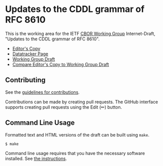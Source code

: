 # Updates to the CDDL grammar of RFC 8610

This is the working area for the IETF [CBOR Working Group](https://datatracker.ietf.org/wg/cbor/documents/) Internet-Draft, "Updates to the CDDL grammar of RFC 8610".

* [Editor's Copy](https://cbor-wg.github.io/update-8610-grammar/#go.draft-ietf-cbor-update-8610-grammar.html)
* [Datatracker Page](https://datatracker.ietf.org/doc/draft-ietf-cbor-update-8610-grammar)
* [Working Group Draft](https://datatracker.ietf.org/doc/html/draft-ietf-cbor-update-8610-grammar)
* [Compare Editor's Copy to Working Group Draft](https://cbor-wg.github.io/update-8610-grammar/#go.draft-ietf-cbor-update-8610-grammar.diff)


## Contributing

See the
[guidelines for contributions](https://github.com/cbor-wg/update-8610-grammar/blob/main/CONTRIBUTING.md).

Contributions can be made by creating pull requests.
The GitHub interface supports creating pull requests using the Edit (✏) button.


## Command Line Usage

Formatted text and HTML versions of the draft can be built using `make`.

```sh
$ make
```

Command line usage requires that you have the necessary software installed.  See
[the instructions](https://github.com/martinthomson/i-d-template/blob/main/doc/SETUP.md).

